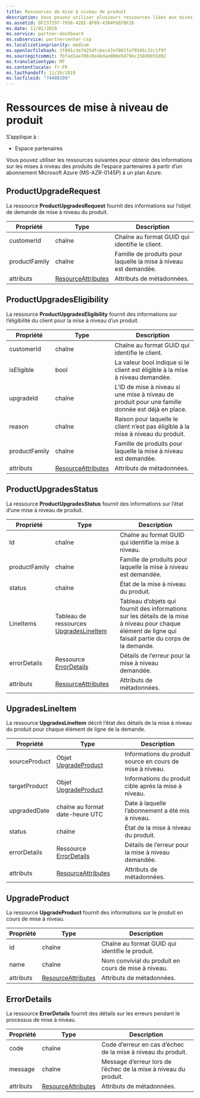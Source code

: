 ```yaml
---
title: Ressources de mise à niveau de produit
description: Vous pouvez utiliser plusieurs ressources liées aux mises à niveau du produit de l’espace partenaires vers un plan Azure. Cela inclut ProductUpgradeRequest, ProductUpgradesEligibility, ProductUpgradesStatus, UpgradesLineItem, UpgradeProduct et ErrorDetails.
ms.assetid: DF237297-7956-42EE-8F09-4304F6EFBF26
ms.date: 11/01/2019
ms.service: partner-dashboard
ms.subservice: partnercenter-csp
ms.localizationpriority: medium
ms.openlocfilehash: 3f891c3e7d25dfc6ec47ef861fa79345c32c1f9f
ms.sourcegitcommit: fbfad1ae706c8e4bdae080e5d79bc158d6b55d02
ms.translationtype: MT
ms.contentlocale: fr-FR
ms.lasthandoff: 11/26/2019
ms.locfileid: "74488199"
---
```

# <a name="product-upgrade-resources"></a>Ressources de mise à niveau de produit

S’applique à :

- Espace partenaires

Vous pouvez utiliser les ressources suivantes pour obtenir des informations sur les mises à niveau des produits de l’espace partenaires à partir d’un abonnement Microsoft Azure (MS-AZR-0145P) à un plan Azure.

## <a name="productupgraderequest"></a>ProductUpgradeRequest

La ressource **ProductUpgradesRequest** fournit des informations sur l’objet de demande de mise à niveau du produit.

| Propriété | Type | Description |
|----------------------|----------------------------------------------|----------------------------------------------------------------|
| customerId           | chaîne                                       | Chaîne au format GUID qui identifie le client. |
| productFamily        | chaîne                                       | Famille de produits pour laquelle la mise à niveau est demandée. |
| attributs           | [ResourceAttributes](utility-resources.md#resourceattributes) | Attributs de métadonnées. |

## <a name="productupgradeseligibility"></a>ProductUpgradesEligibility

La ressource **ProductUpgradesEligibility** fournit des informations sur l’éligibilité du client pour la mise à niveau d’un produit.

| Propriété | Type | Description |
|----------------------|--------------------------------------------- |----------------------------------------------------------------|
| customerId           | chaîne                                       | Chaîne au format GUID qui identifie le client. |          | productFamily        | chaîne                                       | Famille de produits pour laquelle la mise à niveau est demandée. |
| isEligible           | bool                                         | La valeur bool indique si le client est éligible à la mise à niveau demandée. |
| upgradeId            | chaîne                                       | L’ID de mise à niveau si une mise à niveau de produit pour une famille donnée est déjà en place. |
| reason               | chaîne                                       | Raison pour laquelle le client n’est pas éligible à la mise à niveau du produit. |
| productFamily        | chaîne                                       | Famille de produits pour laquelle la mise à niveau est demandée. |
| attributs           | [ResourceAttributes](utility-resources.md#resourceattributes) | Attributs de métadonnées.  

## <a name="productupgradesstatus"></a>ProductUpgradesStatus

La ressource **ProductUpgradesStatus** fournit des informations sur l’état d’une mise à niveau de produit.

| Propriété | Type | Description |
|---------------------|----------------------------------------------------------------|-----------------------------------------------|
| Id                  | chaîne                                                         | Chaîne au format GUID qui identifie la mise à niveau. |
| productFamily       | chaîne                                                         | Famille de produits pour laquelle la mise à niveau est demandée.
| status              | chaîne                                                         | État de la mise à niveau du produit.
| LineItems           | Tableau de ressources [UpgradesLineItem](#upgradeslineitem)       | Tableau d’objets qui fournit des informations sur les détails de la mise à niveau pour chaque élément de ligne qui faisait partie du corps de la demande.
| errorDetails        | Ressource [ErrorDetails](#errordetails)                         | Détails de l’erreur pour la mise à niveau demandée.
| attributs          | [ResourceAttributes](utility-resources.md#resourceattributes)  | Attributs de métadonnées. |

## <a name="upgradeslineitem"></a>UpgradesLineItem

La ressource **UpgradesLineItem** décrit l’état des détails de la mise à niveau du produit pour chaque élément de ligne de la demande.

| Propriété | Type | Description |
|-----------------|-----------------------------------------------------|--------------------------------------------------------------|
| sourceProduct   | Objet [UpgradeProduct](#upgradeproduct)            | Informations du produit source en cours de mise à niveau. |
| targetProduct   | Objet [UpgradeProduct](#upgradeproduct)            | Informations du produit cible après la mise à niveau. |
| upgradedDate    | chaîne au format date-heure UTC                      | Date à laquelle l’abonnement a été mis à niveau. |
| status          | chaîne                                              | État de la mise à niveau du produit. |
| errorDetails    | Ressource [ErrorDetails](#errordetails)              | Détails de l’erreur pour la mise à niveau demandée. |
| attributs      | [ResourceAttributes](utility-resources.md#resourceattributes) | Attributs de métadonnées.  |

## <a name="upgradeproduct"></a>UpgradeProduct

La ressource **UpgradeProduct** fournit des informations sur le produit en cours de mise à niveau.

| Propriété | Type |Description |
|----------------------|----------------------------------------------|----------------------------------------------------------------|
| id                   | chaîne                                       | Chaîne au format GUID qui identifie le produit. |
| name                 | chaîne                                       | Nom convivial du produit en cours de mise à niveau. |  
| attributs           | [ResourceAttributes](utility-resources.md#resourceattributes) | Attributs de métadonnées. |

## <a name="errordetails"></a>ErrorDetails

La ressource **ErrorDetails** fournit des détails sur les erreurs pendant le processus de mise à niveau.

| Propriété | Type | Description |
|-------------------------|----------------------------------------------|-------------------------------------------------------------|
| code                    | chaîne                                       | Code d’erreur en cas d’échec de la mise à niveau du produit. |
| message                 | chaîne                                       | Message d’erreur lors de l’échec de la mise à niveau du produit. |
| attributs              | [ResourceAttributes](utility-resources.md#resourceattributes) | Attributs de métadonnées. |
